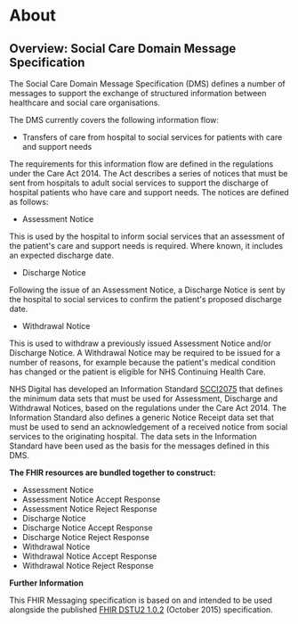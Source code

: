 # About #






## Overview: Social Care Domain Message Specification ##
The Social Care Domain Message Specification (DMS) defines a number of messages to support the exchange of structured information between healthcare and social care organisations.

The DMS currently covers the following information flow:

- Transfers of care from hospital to social services for patients with care and support needs

The requirements for this information flow are defined in the regulations under the Care Act 2014. The Act describes a series of notices that must be sent from hospitals to adult social services to support the discharge of hospital patients who have care and support needs. The notices are defined as follows:

- Assessment Notice

This is used by the hospital to inform social services that an assessment of the patient's care and support needs is required. Where known, it includes an expected discharge date.

- Discharge Notice

Following the issue of an Assessment Notice, a Discharge Notice is sent by the hospital to social services to confirm the patient's proposed discharge date.

- Withdrawal Notice

This is used to withdraw a previously issued Assessment Notice and/or Discharge Notice. A Withdrawal Notice may be required to be issued for a number of reasons, for example because the patient's medical condition has changed or the patient is eligible for NHS Continuing Health Care.

NHS Digital has developed an Information Standard [SCCI2075] that defines the minimum data sets that must be used for Assessment, Discharge and Withdrawal Notices, based on the regulations under the Care Act 2014. The Information Standard also defines a generic Notice Receipt data set that must be used to send an acknowledgement of a received notice from social services to the originating hospital. The data sets in the Information Standard have been used as the basis for the messages defined in this DMS.

 

**The FHIR resources are bundled together to construct:**

-	Assessment Notice
-	Assessment Notice Accept Response
-	Assessment Notice Reject Response
-	Discharge Notice
-	Discharge Notice Accept Response
-	Discharge Notice Reject Response
-	Withdrawal Notice
-	Withdrawal Notice Accept Response
-	Withdrawal Notice Reject Response


**Further Information**

This FHIR Messaging specification is based on and intended to be used alongside the published [FHIR DSTU2 1.0.2] (October 2015) specification. 

[FHIR DSTU2 1.0.2]: http://hl7.org/fhir/DSTU2/index.html

[Work_Stream_2.1_Final.pdf]: https://www.gov.uk/government/uploads/system/uploads/attachment_data/file/465064/Work_Stream_2.1_Final.pdf

[SCCI2075]: http://content.digital.nhs.uk/isce/publication/scci2075
